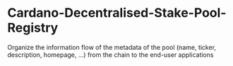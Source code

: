 # Cardano-Decentralised-Stake-Pool-Registry
Organize the information flow of the metadata of the pool (name, ticker, description, homepage, ...) from the chain to the end-user applications
